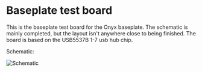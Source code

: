# Baseplate test board

This is the baseplate test board for the Onyx baseplate. The schematic is mainly completed, but the layout isn't anywhere close to being finished. The board is based on the USB5537B 1-7 usb hub chip. 

Schematic:

![Schematic](https://media.discordapp.net/attachments/881969144814256200/989931921851174912/Screen_Shot_2022-06-24_at_9.35.53_AM.png?width=401&height=569)

